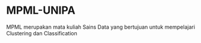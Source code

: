 # MPML-UNIPA
MPML merupakan mata kuliah Sains Data yang bertujuan untuk mempelajari Clustering dan Classification
